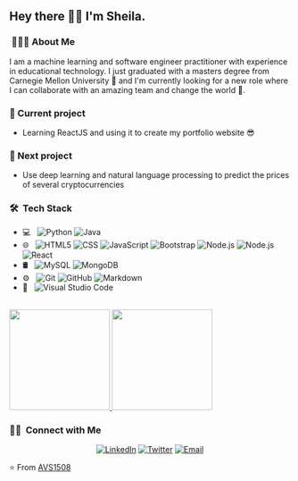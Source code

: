<h2> Hey there 👋🏾 I'm Sheila.</h2>

<h3> &nbsp;👩🏾‍💻 About Me </h3>

I am a machine learning and software engineer practitioner with experience in educational technology. I just graduated with a masters degree from Carnegie Mellon University 💃 and I'm currently looking for a new role where I can collaborate with an amazing team and change the world 🦸‍.

<h3> 🌱 Current project </h3>

- Learning ReactJS and using it to create my portfolio website 😎

<h3> 🔮 Next project </h3>

- Use deep learning and natural language processing to predict the prices of several cryptocurrencies

<!-- - 👩🏾‍💻 &nbsp; I am a machine learning and software engineer practitioner with experience in educational technology.
- 🎓 &nbsp; I'm now done with my masters degree at Carnegie Mellon University 💃.
- 🌱 &nbsp; I'm currently learning ReactJS while creating my portfolio website 😎.
- 🦸‍♀️ &nbsp; Currently looking for a new role where I can collaborate with an amazing team and change the world. -->
<!-- - 💼 &nbsp; Working as a Business Development Associate at VirtuBox InfoTech Private Limited. -->
<!-- - ✍️ &nbsp; Pursuing Graphic Design and Blog Writing as hobbies/side hustles.-->
<h3> 🛠 &nbsp;Tech Stack</h3>

- 💻 &nbsp;
  ![Python](https://img.shields.io/badge/-Python-ffffff?style=flat&logo=python)
  ![Java](https://img.shields.io/badge/-Java-ffffff?style=flat&logo=Java&logoColor=007396)
- 🌐 &nbsp;
  ![HTML5](https://img.shields.io/badge/-HTML5-ffffff?style=flat&logo=HTML5)
  ![CSS](https://img.shields.io/badge/-CSS-ffffff?style=flat&logo=CSS3&logoColor=1572B6)
  ![JavaScript](https://img.shields.io/badge/-JavaScript-ffffff?style=flat&logo=javascript)
  ![Bootstrap](https://img.shields.io/badge/-Bootstrap-ffffff?style=flat&logo=bootstrap&logoColor=563D7C)
  ![Node.js](https://img.shields.io/badge/-Node.js-ffffff?style=flat&logo=node.js)
  ![Node.js](https://img.shields.io/badge/-Express.js-0A7BBB?style=flat&logo=express)
  ![React](https://img.shields.io/badge/-React-ffffff?style=flat&logo=react)
- 🛢 &nbsp; 
  ![MySQL](https://img.shields.io/badge/-MySQL-ffffff?style=flat&logo=mysql)
  ![MongoDB](https://img.shields.io/badge/-MongoDB-ffffff?style=flat&logo=mongodb)
- ⚙️ &nbsp;
  ![Git](https://img.shields.io/badge/-Git-ffffff?style=flat&logo=git)
  ![GitHub](https://img.shields.io/badge/-GitHub-0A7BBB?style=flat&logo=github)
  ![Markdown](https://img.shields.io/badge/-Markdown-0A7BBB?style=flat&logo=markdown)
- 🔧 &nbsp;
  ![Visual Studio Code](https://img.shields.io/badge/-Visual%20Studio%20Code-ffffff?style=flat&logo=visual-studio-code&logoColor=007ACC)

<br/>

<a href="https://github.com/sheilambadi">
  <img height="180em" src="https://github-readme-stats.vercel.app/api?username=sheilambadi&show_icons=true" />
  <img height="180em" src="https://github-readme-stats.vercel.app/api/top-langs/?username=sheilambadi&layout=compact" />
</a>

<br/>

<h3> 🤝🏻 &nbsp;Connect with Me </h3>

<p align="center">
<a href="https://www.linkedin.com/in/sheilambadi/"><img alt="LinkedIn" src="https://img.shields.io/badge/LinkedIn-Sheila%20Mbadi-blue?style=flat-square&logo=linkedin"></a>
<a href="https://twitter.com/smbadi"><img alt="Twitter" src="https://img.shields.io/badge/Twitter-sheilambadi_-blue?style=flat-square&logo=twitter"></a>
<a href="mailto:mbadisheila@gmail.com"><img alt="Email" src="https://img.shields.io/badge/Email-mbadisheila%40gmail.com-blue?style=flat-square&logo=gmail"></a>
</p>

⭐️ From [AVS1508](https://github.com/AVS1508)

<!--
### Hi there 👋 
**sheilambadi/sheilambadi** is a ✨ _special_ ✨ repository because its `README.md` (this file) appears on your GitHub profile.

Here are some ideas to get you started:

- 🔭 I’m currently working on ...
- 🌱 I’m currently learning ...
- 👯 I’m looking to collaborate on ...
- 🤔 I’m looking for help with ...
- 💬 Ask me about ...
- 📫 How to reach me: ...
- 😄 Pronouns: ...
- ⚡ Fun fact: ...
-->
